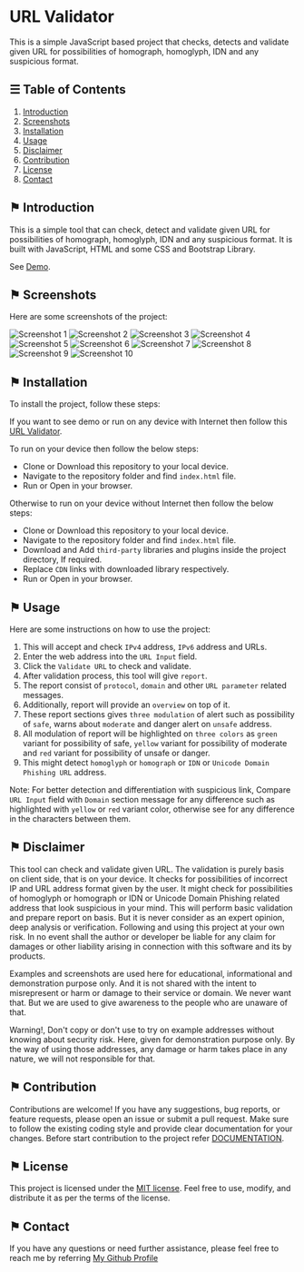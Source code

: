 # URL Validator
This is a simple JavaScript based project that checks, detects and validate given URL for possibilities of homograph, homoglyph, IDN and any suspicious format. 

## &#9776; Table of Contents
1. [Introduction](#-introduction)
2. [Screenshots](#-screenshots)
3. [Installation](#-installation)
4. [Usage](#-usage)
5. [Disclaimer](#-disclaimer)
6. [Contribution](#-contribution)
7. [License](#-license)
8. [Contact](#-contact)

## &#9873; Introduction
This is a simple tool that can check, detect and validate given URL for possibilities of homograph, homoglyph, IDN and any suspicious format. It is built with JavaScript, HTML and some CSS and Bootstrap Library.

See [Demo](https://arathinai.blogspot.com/p/url-validator.html).

## &#9873; Screenshots
Here are some screenshots of the project:

![Screenshot 1](./images/screenshot1.jpg)
![Screenshot 2](./images/screenshot2.jpg)
![Screenshot 3](./images/screenshot3.jpg)
![Screenshot 4](./images/screenshot4.jpg)
![Screenshot 5](./images/screenshot5.jpg)
![Screenshot 6](./images/screenshot6.jpg)
![Screenshot 7](./images/screenshot7.jpg)
![Screenshot 8](./images/screenshot8.jpg)
![Screenshot 9](./images/screenshot9.jpg)
![Screenshot 10](./images/screenshot10.jpg)

## &#9873; Installation
To install the project, follow these steps:

If you want to see demo or run on any device with Internet then follow this [URL Validator](https://arathinai.blogspot.com/p/url-validator.html).

To run on your device then follow the below steps:
- Clone or Download this repository to your local device.
- Navigate to the repository folder and find `index.html` file.
- Run or Open in your browser.

Otherwise to run on your device without Internet then follow the below steps:
- Clone or Download this repository to your local device.
- Navigate to the repository folder and find `index.html` file.
- Download and Add `third-party` libraries and plugins inside the project directory, If required.
- Replace `CDN` links with downloaded library respectively.
- Run or Open in your browser.

## &#9873; Usage
Here are some instructions on how to use the project:

1. This will accept and check `IPv4` address, `IPv6` address and URLs.
2. Enter the web address into the `URL Input` field.
3. Click the `Validate URL` to check and validate.
4. After validation process, this tool will give `report`.
5. The report consist of `protocol`, `domain` and other `URL parameter` related messages.
6. Additionally, report will provide an `overview` on top of it.
7. These report sections gives `three modulation` of alert such as possibility of `safe`, warns about `moderate` and danger alert on `unsafe` address.
8. All modulation of report will be highlighted on `three colors` as `green` variant for possibility of safe, `yellow` variant for possibility of moderate and `red` variant for possibility of unsafe or danger. 
9. This might detect `homoglyph` or `homograph` or `IDN` or `Unicode Domain Phishing URL` address.

Note: For better detection and differentiation with suspicious link, Compare `URL Input` field with `Domain` section message for any difference such as highlighted with `yellow` or `red` variant color, otherwise see for any difference in the characters between them.

## &#9873; Disclaimer
This tool can check and validate given URL. The validation is purely basis on client side, that is on your device. It checks for possibilities of incorrect IP and URL address format given by the user. It might check for possibilities of homoglyph or homograph or IDN or Unicode Domain Phishing related address that look suspicious in your mind. This will perform basic validation and prepare report on basis. But it is never consider as an expert opinion, deep analysis or verification. Following and using this project at your own risk. In no event shall the author or developer be liable for any claim for damages or other liability arising in connection with this software and its by products. 

Examples and screenshots are used here for educational, informational and demonstration purpose only. And it is not shared with the intent to misrepresent or harm or damage to their service or domain. We never want that. But we are used to give awareness to the people who are unaware of that.

Warning!, Don't copy or don't use to try on example addresses without knowing about security risk. Here, given for demonstration purpose only. By the way of using those addresses, any damage or harm takes place in any nature, we will not responsible for that. 

## &#9873; Contribution
Contributions are welcome! If you have any suggestions, bug reports, or feature requests, please open an issue or submit a pull request. Make sure to follow the existing coding style and provide clear documentation for your changes. Before start contribution to the project refer [DOCUMENTATION](./DOCUMENTATION.md).

## &#9873; License
This project is licensed under the [MIT license](LICENSE). Feel free to use, modify, and distribute it as per the terms of the license.

## &#9873; Contact
If you have any questions or need further assistance, please feel free to reach me by referring [My Github Profile](https://github.com/ag-sanjjeev/)
